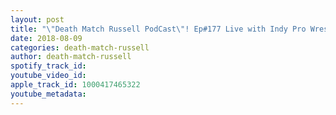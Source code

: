 ```yaml
---
layout: post
title: "\"Death Match Russell PodCast\"! Ep#177 Live with Indy Pro Wrestler \"Mouse\"! #MOUSE🐀! #H2O🤘💀🔪! Tune in!"
date: 2018-08-09
categories: death-match-russell
author: death-match-russell
spotify_track_id: 
youtube_video_id: 
apple_track_id: 1000417465322
youtube_metadata: 
---
```

